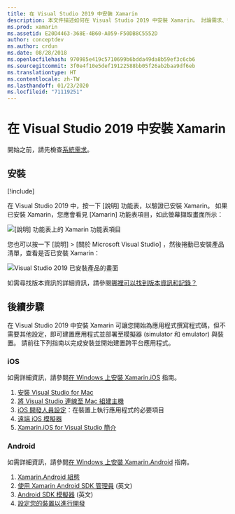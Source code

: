 ```yaml
---
title: 在 Visual Studio 2019 中安裝 Xamarin
description: 本文件描述如何在 Visual Studio 2019 中安裝 Xamarin。 討論需求、安裝程序以及驗證安裝。
ms.prod: xamarin
ms.assetid: E20D4463-368E-4B60-A059-F50DB8C5552D
author: conceptdev
ms.author: crdun
ms.date: 08/28/2018
ms.openlocfilehash: 970985e419c5710699b6bdda49da8b59ef3c6cb6
ms.sourcegitcommit: 3f0e4f10e5def19122588bb05f26ab2baa9df6eb
ms.translationtype: HT
ms.contentlocale: zh-TW
ms.lasthandoff: 01/23/2020
ms.locfileid: "71119251"
---
```

# <a name="installing-xamarin-in-visual-studio-2019"></a>在 Visual Studio 2019 中安裝 Xamarin

<a name="requirements" />

開始之前，請先檢查[系統需求](~/cross-platform/get-started/requirements.md)。

## <a name="installation"></a>安裝

[!include[](~/cross-platform/includes/install-xamarin-windows-2019.md)]

在 Visual Studio 2019 中，按一下 [說明]  功能表，以驗證已安裝 Xamarin。 如果已安裝 Xamarin，您應會看見 [Xamarin]  功能表項目，如此螢幕擷取畫面所示：

![[說明] 功能表上的 Xamarin 功能表項目](windows-images/12-xamarin-menu-item.png "[說明] 功能表上的 Xamarin 功能表項目")

您也可以按一下 [說明] > [關於 Microsoft Visual Studio]  ，然後捲動已安裝產品清單，查看是否已安裝 Xamarin：

![Visual Studio 2019 已安裝產品的畫面](windows-images/13-xamarin-is-installed.png "Visual Studio 2019 已安裝產品的畫面")

如需尋找版本資訊的詳細資訊，請參閱[哪裡可以找到版本資訊和記錄？](~/cross-platform/troubleshooting/questions/version-logs.md)

## <a name="next-steps"></a>後續步驟

在 Visual Studio 2019 中安裝 Xamarin 可讓您開始為應用程式撰寫程式碼，但不需要其他設定，即可建置應用程式並部署至模擬器 (simulator 和 emulator) 與裝置。 請前往下列指南以完成安裝並開始建置跨平台應用程式。

### <a name="ios"></a>iOS

如需詳細資訊，請參閱[在 Windows 上安裝 Xamarin.iOS](~/ios/get-started/installation/windows/index.md) 指南。 

1. [安裝 Visual Studio for Mac](https://docs.microsoft.com/visualstudio/mac/installation)
2. [將 Visual Studio 連線至 Mac 組建主機](~/ios/get-started/installation/windows/connecting-to-mac/index.md)
3. [iOS 開發人員設定](~/ios/get-started/installation/device-provisioning/index.md)：在裝置上執行應用程式的必要項目
4. [遠端 iOS 模擬器](~/tools/ios-simulator/index.md)
5. [Xamarin.iOS for Visual Studio 簡介](~/ios/get-started/installation/windows/introduction-to-xamarin-ios-for-visual-studio.md)

### <a name="android"></a>Android

如需詳細資訊，請參閱[在 Windows 上安裝 Xamarin.Android](~/android/get-started/installation/windows.md) 指南。

1. [Xamarin.Android 組態](~/android/get-started/installation/windows.md#configuration)
2. [使用 Xamarin Android SDK 管理員](~/android/get-started/installation/android-sdk.md?ide=vs) \(英文\)
3. [Android SDK 模擬器](~/android/get-started/installation/android-emulator/index.md) \(英文\)
4. [設定您的裝置以進行開發](~/android/get-started/installation/set-up-device-for-development.md)
